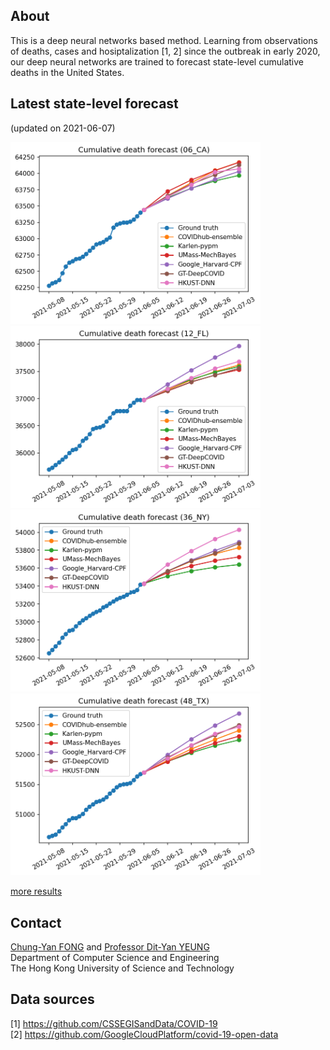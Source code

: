 ## About
This is a deep neural networks based method.  Learning from observations of deaths, cases and hosiptalization \[1, 2\] since the outbreak in early 2020, our deep neural networks are trained to forecast state-level cumulative deaths in the United States.

## Latest state-level forecast
(updated on 2021-06-07)

<img src="fig/210605/projection_06_CA_210605.png" width="400"> <img src="fig/210605/projection_12_FL_210605.png" width="400"> <img src="fig/210605/projection_36_NY_210605.png" width="400"> <img src="fig/210605/projection_48_TX_210605.png" width="400">

[more results](results.md)

## Contact
<a href="mailto:fcy@cse.ust.hk">Chung-Yan FONG</a> and <a href="http://home.cse.ust.hk/~dyyeung">Professor Dit-Yan YEUNG</a>  
Department of Computer Science and Engineering  
The Hong Kong University of Science and Technology

## Data sources
\[1\] https://github.com/CSSEGISandData/COVID-19  
\[2\] https://github.com/GoogleCloudPlatform/covid-19-open-data
